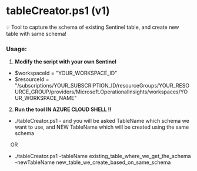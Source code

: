 # tableCreator.ps1 (v1)
💡 Tool to capture the schema of existing Sentinel table, and create new table with same schema!


### Usage:

1) **Modify the script with your own Sentinel**

- $workspaceId = "YOUR_WORKSPACE_ID"
- $resourceId = "/subscriptions/YOUR_SUBSCRIPTION_ID/resourceGroups/YOUR_RESOURCE_GROUP/providers/Microsoft.OperationalInsights/workspaces/YOUR_WORKSPACE_NAME"

2) **Run the tool IN AZURE CLOUD SHELL !!**

- ./tableCreator.ps1 - and you will be asked TableName which schema we want to use, and NEW TableName which will be created using the same schema

&nbsp;&nbsp;&nbsp;OR

- ./tableCreator.ps1 -tableName existing_table_where_we_get_the_schema -newTableName new_table_we_create_based_on_same_schema

